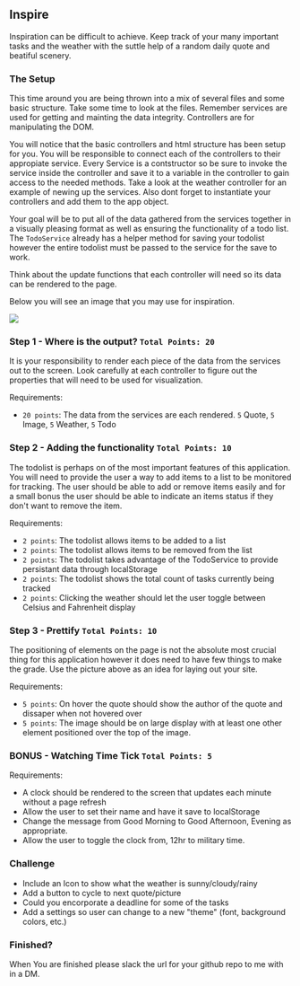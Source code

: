 ## Inspire

Inspiration can be difficult to achieve. Keep track of your many important tasks and the weather with the suttle help of a random daily quote and beatiful scenery.   

### The Setup

This time around you are being thrown into a mix of several files and some basic structure. Take some time to look at the files. Remember services are used for getting and mainting the data integrity. Controllers are for manipulating the DOM.

You will notice that the basic controllers and html structure has been setup for you. You will be responsible to connect each of the controllers to their appropiate service. Every Service is a contstructor so be sure to invoke the service inside the controller and save it to a variable in the controller to gain access to the needed methods. Take a look at the weather controller for an example of newing up the services. Also dont forget to instantiate your controllers and add them to the app object.

Your goal will be to put all of the data gathered from the services together in a visually pleasing format as well as ensuring the functionality of a todo list. The `TodoService` already has a helper method for saving your todolist however the entire todolist must be passed to the service for the save to work. 

Think about the update functions that each controller will need so its data can be rendered to the page. 

Below you will see an image that you may use for inspiration. 

<div class="text-center">
<img class="img-responsive" src="https://bcw.blob.core.windows.net/public/img/inspire.jpg"/>
</div>

### Step 1 -  Where is the output? `Total Points: 20`

It is your responsibility to render each piece of the data from the services out to the screen. Look carefully at each controller to figure out the properties that will need to be used for visualization.

Requirements:
- `20 points`: The data from the services are each rendered. `5` Quote, `5` Image, `5` Weather, `5` Todo 

### Step 2 - Adding the functionality `Total Points: 10`

The todolist is perhaps on of the most important features of this application. You will need to provide the user a way to add items to a list to be monitored for tracking. The user should be able to add or remove items easily and for a small bonus the user should be able to indicate an items status if they don't want to remove the item.

Requirements: 
- `2 points`: The todolist allows items to be added to a list
- `2 points`: The todolist allows items to be removed from the list
- `2 points`: The todolist takes advantage of the TodoService to provide persistant data through localStorage 
- `2 points`: The todolist shows the total count of tasks currently being tracked
- `2 points`: Clicking the weather should let the user toggle between Celsius and Fahrenheit display

### Step 3 - Prettify `Total Points: 10`

The positioning of elements on the page is not the absolute most crucial thing for this application however it does need to have few things to make the grade. Use the picture above as an idea for laying out your site.

Requirements:
- `5 points`: On hover the quote should show the author of the quote and dissaper when not hovered over
- `5 points`: The image should be on large display with at least one other element positioned over the top of the image.  

### BONUS - Watching Time Tick `Total Points: 5`
Requirements: 
- A clock should be rendered to the screen that updates each minute without a page refresh
- Allow the user to set their name and have it save to localStorage
- Change the message from Good Morning to Good Afternoon, Evening as appropriate. 
- Allow the user to toggle the clock from, 12hr to military time. 

### Challenge
- Include an Icon to show what the weather is sunny/cloudy/rainy
- Add a button to cycle to next quote/picture
- Could you encorporate a deadline for some of the tasks
- Add a settings so user can change to a new "theme" (font, background colors, etc.)

### Finished?
When You are finished please slack the url for your github repo to me with in a DM.
